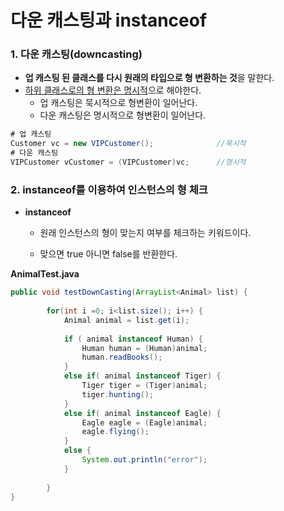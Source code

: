 # 다운 캐스팅과 instanceof

### 1. 다운 캐스팅(downcasting)

- **업 캐스팅 된 클래스를 다시 원래의 타입으로 형 변환하는 것**을 말한다.
- <u>하위 클래스로의 형 변환은 명시적</u>으로 해야한다.
  - 업 캐스팅은 묵시적으로 형변환이 일어난다.
  - 다운 캐스팅은 명시적으로 형변환이 일어난다.

```java
# 업 캐스팅
Customer vc = new VIPCustomer();              //묵시적
# 다운 캐스팅
VIPCustomer vCustomer = (VIPCustomer)vc;      //명시적
```





### 2. instanceof를 이용하여 인스턴스의 형 체크

- **instanceof**

  - 원래 인스턴스의 형이 맞는지 여부를 체크하는 키워드이다.

  -  맞으면 true 아니면 false를 반환한다.



**AnimalTest.java**

```java
public void testDownCasting(ArrayList<Animal> list) {
		
		for(int i =0; i<list.size(); i++) {
			Animal animal = list.get(i);
		
			if ( animal instanceof Human) {
				Human human = (Human)animal;
				human.readBooks();
			}
			else if( animal instanceof Tiger) {
				Tiger tiger = (Tiger)animal;
				tiger.hunting();
			}
			else if( animal instanceof Eagle) {
				Eagle eagle = (Eagle)animal;
				eagle.flying();
			}
			else {
				System.out.println("error");
			}
		
		}
}
```